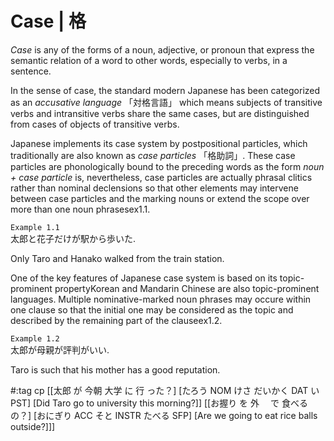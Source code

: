 # Case | 格

_Case_ is any of the forms of a noun, adjective, or pronoun that express
the semantic relation of a word to other words, especially to verbs, in
a sentence.

In the sense of case, the standard modern Japanese has been categorized
as an _accusative language_ 「対格言語」 which means subjects of transitive
verbs and intransitive verbs share the same cases, but are distinguished
from cases of objects of transitive verbs.

Japanese implements its case system by postpositional particles, which
traditionally are also known as _case particles_ 「格助詞」. These case
particles are phonologically bound to the preceding words as the form
_noun + case particle_ is, nevertheless, case particles are actually
phrasal clitics rather than nominal declensions so that other elements
may intervene between case particles and the marking nouns or extend the
scope over more than one noun phrasesex1.1.

                                                   
`Example 1.1`                                      
太郎と花子だけが駅から歩いた.                                    
                                                   
Only Taro and Hanako walked from the train station.
                                                   

One of the key features of Japanese case system is based on its
topic-prominent propertyKorean and Mandarin Chinese are also
topic-prominent languages. Multiple nominative-marked noun phrases may
occure within one clause so that the initial one may be considered as
the topic and described by the remaining part of the clauseex1.2.

                                                   
`Example 1.2`                                      
太郎が母親が評判がいい.                                       
                                                   
Taro is such that his mother has a good reputation.
                                                   

\#:tag cp  \[\[太郎   が  今朝 大学    に   行 った？\]   \[たろう NOM けさ だいかく DAT い
PST\]   \[Did Taro go to university this morning?\]\]  \[\[お握り   を  外　 で
食べる の？\]   \[おにぎり ACC そと INSTR  たべる SFP\]   \[Are we going to eat rice
balls outside?\]\]\]
